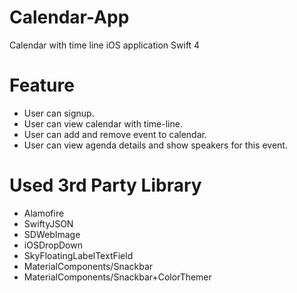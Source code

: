 # Calendar-App
Calendar with time line iOS application 
Swift 4 
# Feature
- User can signup.
- User can view calendar with time-line.
- User can add and remove event to calendar.
- User can view agenda details and show speakers for this event.
# Used 3rd Party Library
-  Alamofire
-  SwiftyJSON
-  SDWebImage
-  iOSDropDown
-  SkyFloatingLabelTextField
-  MaterialComponents/Snackbar
-  MaterialComponents/Snackbar+ColorThemer
